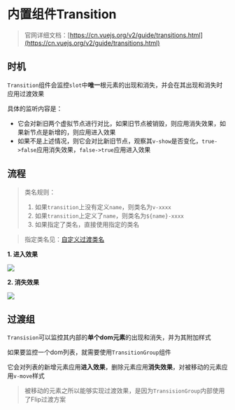 # 内置组件Transition

> 官网详细文档：[https://cn.vuejs.org/v2/guide/transitions.html](https://cn.vuejs.org/v2/guide/transitions.html)


## 时机

`Transition`组件会监控`slot`中**唯一**根元素的出现和消失，并会在其出现和消失时应用过渡效果

具体的监听内容是：

- 它会对新旧两个虚拟节点进行对比，如果旧节点被销毁，则应用消失效果，如果新节点是新增的，则应用进入效果
- 如果不是上述情况，则它会对比新旧节点，观察其`v-show`是否变化，`true->false`应用消失效果，`false->true`应用进入效果

## 流程

> 类名规则：
>  
> 1. 如果`transition`上没有定义`name`，则类名为`v-xxxx`
> 2. 如果`transition`上定义了`name`，则类名为`${name}-xxxx`
> 3. 如果指定了类名，直接使用指定的类名
> 
 
> 指定类名见：[自定义过渡类名](https://cn.vuejs.org/v2/guide/transitions.html#%E8%87%AA%E5%AE%9A%E4%B9%89%E8%BF%87%E6%B8%A1%E7%9A%84%E7%B1%BB%E5%90%8D)


**1. 进入效果**

![](http://mdrs.yuanjin.tech/img/20210309212357.png#crop=0&crop=0&crop=1&crop=1&id=Pf1WH&originHeight=530&originWidth=1366&originalType=binary&ratio=1&rotation=0&showTitle=false&status=done&style=none&title=)

**2. 消失效果**

![](http://mdrs.yuanjin.tech/img/20210309213426.png#crop=0&crop=0&crop=1&crop=1&id=xSk2S&originHeight=586&originWidth=1476&originalType=binary&ratio=1&rotation=0&showTitle=false&status=done&style=none&title=)

## 过渡组

`Transision`可以监控其内部的**单个dom元素**的出现和消失，并为其附加样式

如果要监控一个dom列表，就需要使用`TransitionGroup`组件

它会对列表的新增元素应用**进入效果**，删除元素应用**消失效果**，对被移动的元素应用`v-move`样式

> 被移动的元素之所以能够实现过渡效果，是因为`TransisionGroup`内部使用了Flip过渡方案

